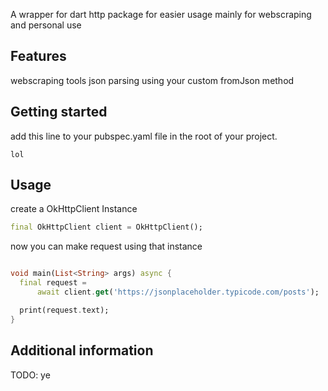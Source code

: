 <!-- 
This README describes the package. If you publish this package to pub.dev,
this README's contents appear on the landing page for your package.

For information about how to write a good package README, see the guide for
[writing package pages](https://dart.dev/guides/libraries/writing-package-pages). 

For general information about developing packages, see the Dart guide for
[creating packages](https://dart.dev/guides/libraries/create-library-packages)
and the Flutter guide for
[developing packages and plugins](https://flutter.dev/developing-packages). 
-->

A wrapper for dart http package for easier usage mainly for webscraping and personal use

## Features

webscraping tools
json parsing using your custom fromJson method

## Getting started

add this line to your pubspec.yaml file in the root of your project.
```
lol
```

## Usage

create a OkHttpClient Instance

```dart
final OkHttpClient client = OkHttpClient();
```

now you can make request using that instance

```dart

void main(List<String> args) async {
  final request =
      await client.get('https://jsonplaceholder.typicode.com/posts');

  print(request.text);
}
```

## Additional information

TODO: ye
